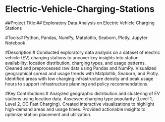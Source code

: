 # Electric-Vehicle-Charging-Stations
##Project Title:## Exploratory Data Analysis on Electric Vehicle Charging Stations

#Tools:# Python, Pandas, NumPy, Matplotlib, Seaborn, Plotly, Jupyter Notebook

#Description:#
Conducted exploratory data analysis on a dataset of electric vehicle (EV) charging stations to
uncover key insights into station availability, location distribution, charging types, and usage
patterns. Cleaned and preprocessed raw data using Pandas and NumPy. Visualized
geographical spread and usage trends with Matplotlib, Seaborn, and Plotly. Identified areas
with low charging infrastructure density and peak usage hours to support infrastructure
planning and policy recommendations.

#Key Contributions:#
Analyzed geographic distribution and clustering of EV stations using location data.
Assessed charging type popularity (Level 1, Level 2, DC Fast Charging).
Created interactive visualizations to highlight high-demand areas and usage times.
Provided actionable insights to optimize station placement and utilization.

